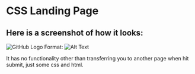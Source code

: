 # CSS Landing Page
 ## Here is a screenshot of how it looks:
 ![GitHub Logo](https://github.com/Azubir/CapStoneProject1/blob/main/Screenshot%202021-05-22%20at%2018.15.26.png)
  Format: ![Alt Text](url)
 
 It has no functionality other than transferring you to another page when hit submit, just some css and html.
